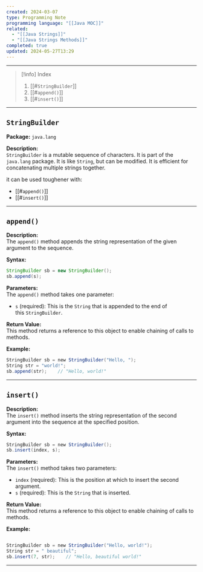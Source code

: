 ```yaml
---
created: 2024-03-07
type: Programming Note
programming language: "[[Java MOC]]"
related:
  - "[[Java Strings]]"
  - "[[Java Strings Methods]]"
completed: true
updated: 2024-05-27T13:29
---
```

---

>[!info] Index
>1. [[#`StringBuilder`]]
>2. [[#`append()`]]
>3. [[#`insert()`]]

---
## `StringBuilder`

**Package:** `java.lang`

**Description:**  
`StringBuilder` is a mutable sequence of characters. It is part of the `java.lang` package. It is like `String`, but can be modified. It is efficient for concatenating multiple strings together.

it can be used toughener with:
- [[#`append()`]]
- [[#`insert()`]]

---
## `append()`

**Description:**  
The `append()` method appends the string representation of the given argument to the sequence.

**Syntax:**  
```java
StringBuilder sb = new StringBuilder();
sb.append(s);
```

**Parameters:**  
The `append()` method takes one parameter:
- `s` (required): This is the `String` that is appended to the end of this `StringBuilder`.

**Return Value:**  
This method returns a reference to this object to enable chaining of calls to methods.

**Example:**
```java
StringBuilder sb = new StringBuilder("Hello, ");
String str = "world!";
sb.append(str);    // "Hello, world!"
```

---
## `insert()`

**Description:**  
The `insert()` method inserts the string representation of the second argument into the sequence at the specified position.

**Syntax:**

```java
StringBuilder sb = new StringBuilder();
sb.insert(index, s);
```

**Parameters:**  
The `insert()` method takes two parameters:
- `index` (required): This is the position at which to insert the second argument.
- `s` (required): This is the `String` that is inserted.

**Return Value:**  
This method returns a reference to this object to enable chaining of calls to methods.

**Example:**
```java

StringBuilder sb = new StringBuilder("Hello, world!");
String str = " beautiful";
sb.insert(7, str);    // "Hello, beautiful world!"
```

---